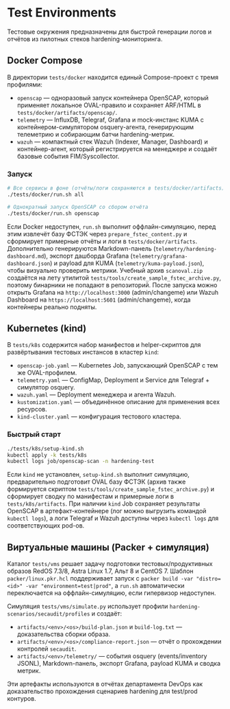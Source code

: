 # Test Environments

Тестовые окружения предназначены для быстрой генерации логов и отчётов из пилотных стеков hardening-мониторинга.

## Docker Compose

В директории `tests/docker` находится единый Compose-проект с тремя профилями:

- `openscap` — одноразовый запуск контейнера OpenSCAP, который применяет локальное OVAL-правило и сохраняет ARF/HTML в `tests/docker/artifacts/openscap/`.
- `telemetry` — InfluxDB, Telegraf, Grafana и mock-инстанс KUMA с контейнером-симулятором osquery-агента, генерирующим телеметрию и собирающим батчи hardening-метрик.
- `wazuh` — компактный стек Wazuh (Indexer, Manager, Dashboard) и контейнер-агент, который регистрируется на менеджере и создаёт базовые события FIM/Syscollector.

### Запуск

```bash
# Все сервисы в фоне (отчёты/логи сохраняются в tests/docker/artifacts)
./tests/docker/run.sh all

# Однократный запуск OpenSCAP со сбором отчёта
./tests/docker/run.sh openscap
```

Если Docker недоступен, `run.sh` выполнит оффлайн-симуляцию, перед этим извлечёт базу ФСТЭК через `prepare_fstec_content.py` и сформирует примерные отчёты и логи в `tests/docker/artifacts`. Дополнительно генерируются Markdown-панель (`telemetry/hardening-dashboard.md`), экспорт дашборда Grafana (`telemetry/grafana-dashboard.json`) и payload для KUMA (`telemetry/kuma-payload.json`), чтобы визуально проверить метрики. Учебный архив `scanoval.zip` создаётся на лету утилитой `tests/tools/create_sample_fstec_archive.py`, поэтому бинарники не попадают в репозиторий. После запуска можно открыть Grafana на `http://localhost:3000` (admin/changeme) или Wazuh Dashboard на `https://localhost:5601` (admin/changeme), когда контейнеры реально подняты.

## Kubernetes (kind)

В `tests/k8s` содержится набор манифестов и helper-скриптов для развёртывания тестовых инстансов в кластер `kind`:

- `openscap-job.yaml` — Kubernetes Job, запускающий OpenSCAP с тем же OVAL-профилем.
- `telemetry.yaml` — ConfigMap, Deployment и Service для Telegraf + симулятор osquery.
- `wazuh.yaml` — Deployment менеджера и агента Wazuh.
- `kustomization.yaml` — объединённое описание для применения всех ресурсов.
- `kind-cluster.yaml` — конфигурация тестового кластера.

### Быстрый старт

```bash
./tests/k8s/setup-kind.sh
kubectl apply -k tests/k8s
kubectl logs job/openscap-scan -n hardening-test
```

Если `kind` не установлен, `setup-kind.sh` выполнит симуляцию, предварительно подготовит OVAL базу ФСТЭК (архив также формируется скриптом `tests/tools/create_sample_fstec_archive.py`) и сформирует сводку по манифестам и примерные логи в `tests/k8s/artifacts`. При наличии `kind` Job сохраняет результаты OpenSCAP в артефакт-контейнере (лог можно выгрузить командой `kubectl logs`), а логи Telegraf и Wazuh доступны через `kubectl logs` для соответствующих pod-ов.

## Виртуальные машины (Packer + симуляция)

Каталог `tests/vms` решает задачу подготовки тестовых/продуктивных образов RedOS 7.3/8, Astra Linux 1.7, Альт 8 и CentOS 7. Шаблон `packer/linux.pkr.hcl` поддерживает запуск с `packer build -var "distro=<id>" -var "environment=test|prod"`, а `run.sh` автоматически переключается на оффлайн-симуляцию, если гипервизор недоступен.

Симуляция `tests/vms/simulate.py` использует профили `hardening-scenarios/secaudit/profiles` и создаёт:

- `artifacts/<env>/<os>/build-plan.json` и `build-log.txt` — доказательства сборки образа.
- `artifacts/<env>/<os>/compliance-report.json` — отчёт о прохождении контролей `secaudit`.
- `artifacts/<env>/telemetry/` — события osquery (events/inventory JSONL), Markdown-панель, экспорт Grafana, payload KUMA и сводка метрик.

Эти артефакты используются в отчётах департамента DevOps как доказательство прохождения сценариев hardening для test/prod контуров.

